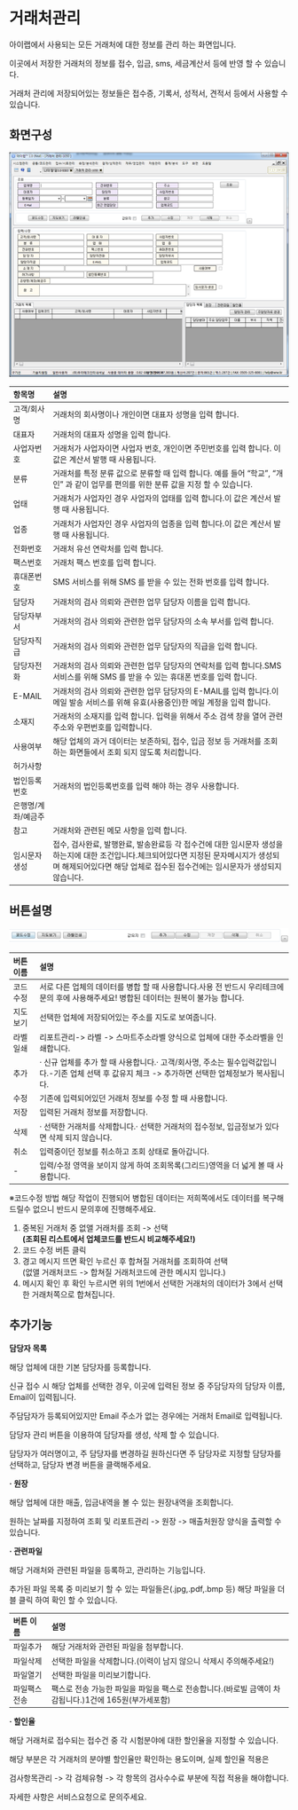 # 거래처관리

아이랩에서 사용되는 모든 거래처에 대한 정보를 관리 하는 화면입니다.

이곳에서 저장한 거래처의 정보를 접수, 입금, sms, 세금계산서 등에 반영 할 수 있습니다.

거래처 관리에 저장되어있는 정보들은 접수증, 기록서, 성적서, 견적서 등에서 사용할 수 있습니다.

## 화면구성

![](/assets/002공통코드관리/거래처관리화면20.png)

| 항목명 | 설명 |
| :--- | :--- |
| 고객/회사명 | 거래처의 회사명이나 개인이면 대표자 성명을 입력 합니다. |
| 대표자 | 거래처의 대표자 성명을 입력 합니다. |
| 사업자번호 | 거래처가 사업자이면 사업자 번호, 개인이면 주민번호를 입력 합니다. 이 값은 계산서 발행 때 사용됩니다. |
| 분류 | 거래처를 특정 분류 값으로 분류할 때 입력 합니다. 예를 들어 “학교”, “개인” 과 같이 업무를 편의를 위한 분류 값을 지정 할 수 있습니다. |
| 업태 | 거래처가 사업자인 경우 사업자의 업태를 입력 합니다.이 값은 계산서 발행 때 사용됩니다. |
| 업종 | 거래처가 사업자인 경우 사업자의 업종을 입력 합니다.이 값은 계산서 발행 때 사용됩니다. |
| 전화번호 | 거래처 유선 연락처를 입력 합니다. |
| 팩스번호 | 거래처 팩스 번호를 입력 합니다. |
| 휴대폰번호 | SMS 서비스를 위해 SMS 를 받을 수 있는 전화 번호를 입력 합니다. |
| 담당자 | 거래처의 검사 의뢰와 관련한 업무 담당자 이름을 입력 합니다. |
| 담당자부서 | 거래처의 검사 의뢰와 관련한 업무 담당자의 소속 부서를 입력 합니다. |
| 담당자직급 | 거래처의 검사 의뢰와 관련한 업무 담당자의 직급을 입력 합니다. |
| 담당자전화 | 거래처의 검사 의뢰와 관련한 업무 담당자의 연락처를 입력 합니다.SMS 서비스를 위해 SMS 를 받을 수 있는 휴대폰 번호를 입력 합니다. |
| E-MAIL | 거래처의 검사 의뢰와 관련한 업무 담당자의 E-MAIL를 입력 합니다.이메일 발송 서비스를 위해 유효\(사용중인\)한 메일 계정을 입력 합니다. |
| 소재지 | 거래처의 소재지를 입력 합니다. 입력을 위해서 주소 검색 창을 열어 관련 주소와 우편번호를 입력합니다. |
| 사용여부 | 해당 업체의 과거 데이터는 보존하되, 접수, 입금 정보 등 거래처를 조회하는 화면들에서 조회 되지 않도록 처리합니다. |
| 허가사항 |   |
| 법인등록번호 | 거래처의 법인등록번호를 입력 해야 하는 경우 사용합니다. |
| 은행명/계좌/예금주 |   |
| 참고 | 거래처와 관련된 메모 사항을 입력 합니다. |
| 임시문자 생성 | 접수, 검사완료, 발행완료, 발송완료등 각 접수건에 대한 임시문자 생성을 하는지에 대한 조건입니다.체크되어있다면 지정된 문자메시지가 생성되며 해제되어있다면 해당 업체로 접수된 접수건에는 임시문자가 생성되지 않습니다. |

## 버튼설명

![](/assets/002공통코드관리/거래처관리버튼설명21.png)

| 버튼 이름 | 설명 |
| :--- | :--- |
| 코드수정 | 서로 다른 업체의 데이터를 병합 할 때 사용합니다.사용 전 반드시 우리테크에 문의 후에 사용해주세요! 병합된 데이터는 원복이 불가능 합니다. |
| 지도보기 | 선택한 업체에 저장되어있는 주소를 지도로 보여줍니다. |
| 라벨일쇄 | 리포트관리-&gt; 라벨 -&gt; 스마트주소라벨 양식으로 업체에 대한 주소라벨을 인쇄합니다. |
| 추가 | · 신규 업체를 추가 할 때 사용합니다.· 고객/회사명, 주소는 필수입력값입니다.-기존 업체 선택 후 값유지 체크 -&gt; 추가하면 선택한 업체정보가 복사됩니다. |
| 수정 | 기존에 입력되어있던 거래처 정보를 수정 할 때 사용합니다. |
| 저장 | 입력된 거래처 정보를 저장합니다. |
| 삭제 | · 선택한 거래처를 삭제합니다.· 선택한 거래처의 접수정보, 입금정보가 있다면 삭제 되지 않습니다. |
| 취소 | 입력중이던 정보를 취소하고 조회 상태로 돌아갑니다. |
| - | 입력/수정 영역을 보이지 않게 하여 조회목록\(그리드\)영역을 더 넓게 볼 때 사용합니다. |

※코드수정 방법
해당 작업이 진행되어 병합된 데이터는 저희쪽에서도 데이터를 복구해 드릴수 없으니 반드시 문의후에 진행해주세요.
1. 중복된 거래처 중 없앨 거래처를 조회 -&gt; 선택  
**\(조회된 리스트에서 업체코드를 반드시 비교해주세요!\)**  
1. 코드 수정 버튼 클릭  
1. 경고 메시지 뜨면 확인 누르신 후 합쳐질 거래처를 조회하여 선택  
\(없앨 거래처코드 -&gt; 합쳐질 거래처코드에 관한 메시지 입니다.\)  
1. 메시지 확인 후 확인 누르시면 위의 1번에서 선택한 거래처의 데이터가 3에서 선택한 거래처쪽으로 합쳐집니다.

## 추가기능

**담당자 목록**

해당 업체에 대한 기본 담당자를 등록합니다.

신규 접수 시 해당 업체를 선택한 경우, 이곳에 입력된 정보 중 주담당자의 담당자 이름, Email이 입력됩니다.

주담담자가 등록되어있지만 Email 주소가 없는 경우에는 거래처 Email로 입력됩니다.

담당자 관리 버튼을 이용하여 담당자를 생성, 삭제 할 수 있습니다.

담당자가 여러명이고, 주 담당자를 변경하길 원하신다면 주 담당자로 지정할 담당자를 선택하고, 담당자 변경 버튼을 클랙해주세요.

**· 원장**

해당 업체에 대한 매출, 입금내역을 볼 수 있는 원장내역을 조회합니다.

원하는 날짜를 지정하여 조회 및 리포트관리 -&gt; 원장 -&gt; 매출처원장 양식을 출력할 수 있습니다.

**· 관련파일**

해당 거래처와 관련된 파일을 등록하고, 관리하는 기능입니다.

추가된 파일 목록 중 미리보기 할 수 있는 파일들은\(.jpg,.pdf,.bmp 등\) 해당 파일을 더블 클릭 하여 확인 할 수 있습니다.

| 버튼 이름 | 설명 |
| :--- | :--- |
| 파일추가 | 해당 거래처와 관련된 파일을 첨부합니다. |
| 파일삭제 | 선택한 파일을 삭제합니다.\(이력이 남지 않으니 삭제시 주의해주세요!\) |
| 파일열기 | 선택한 파일을 미리보기합니다. |
| 파일팩스전송 | 팩스로 전송 가능한 파일을 파일을 팩스로 전송합니다.\(바로빌 금액이 차감됩니다.\)1건에 165원\(부가세포함\) |

**· 할인율**

해당 거래처로 접수되는 접수건 중 각 시험분야에 대한 할인율을 지정할 수 있습니다.

해당 부분은 각 거래처의 분야별 할인율만 확인하는 용도이며, 실제 할인율 적용은

검사항목관리 -&gt; 각 검체유형 -&gt; 각 항목의 검사수수료 부분에 직접 적용을 해야합니다.

자세한 사항은 서비스요청으로 문의주세요.

